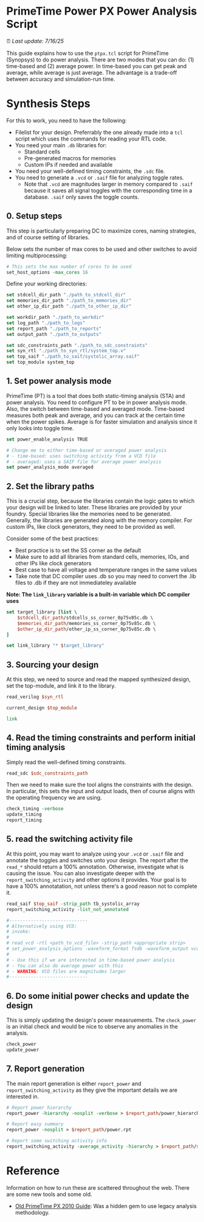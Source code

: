 # PrimeTime Power PX Power Analysis Script

:alarm_clock: *Last update: 7/16/25*

This guide explains how to use the `ptpx.tcl` script for PrimeTime (Synopsys) to do power analysis. There are two modes that you can do: (1) time-based and (2) average power. In time-based you can get peak and average, while average is just average. The advantage is a trade-off between accuracy and simulation-run time.

# Synthesis Steps

For this to work, you need to have the following:

- Filelist for your design. Preferrably the one already made into a `tcl` script which uses the commands for reading your RTL code.
- You need your main `.db` libraries for:
  - Standard cells
  - Pre-generated macros for memories
  - Custom IPs if needed and available
- You need your well-defined timing constraints, the `.sdc` file.
- You need to generate a `.vcd` or `.saif` file for analyzing toggle rates.
  - Note that `.vcd` are magnitudes larger in memory compared to `.saif` because it saves all signal toggles with the corresponding time in a database. `.saif` only saves the toggle counts.

## 0. Setup steps

This step is particularly preparing DC to maximize cores, naming strategies, and of course setting of libraries.

Below sets the number of max cores to be used and other switches to avoid limiting multiprocessing:

```tcl
# This sets the max number of cores to be used
set_host_options -max_cores 16
```

Define your working directories:

```tcl
set stdcell_dir_path "./path_to_stdcell_dir"
set memories_dir_path "./path_to_memories_dir"
set other_ip_dir_path "./path_to_other_ip_dir"

set workdir_path "./path_to_workdir"
set log_path "./path_to_logs"
set report_path "./path_to_reports"
set output_path "./path_to_outputs"

set sdc_constraints_path "./path_to_sdc_constraints"
set syn_rtl "./path_to_syn_rtl/system_top.v"
set top_saif "./path_to_saif/systolic_array.saif"
set top_module system_top
```
## 1. Set power analysis mode

PrimeTime (PT) is a tool that does both static-timing analysis (STA) and power analysis. You need to configure PT to be in power analysis mode. Also, the switch between time-based and averaged mode. Time-based measures both peak and average, and you can track at the certain time when the power spikes. Average is for faster simulation and analysis since it only looks into toggle time.

```tcl
set power_enable_analysis TRUE

# Change me to either time-based or averaged power analysis
# - time-based: uses switching activity from a VCD file
# - averaged: uses a SAIF file for average power analysis
set power_analysis_mode averaged
```

## 2. Set the library paths

This is a crucial step, because the libraries contain the logic gates to which your design will be linked to later. These libraries are provided by your foundry. Special libraries like the memories need to be generated. Generally, the libraries are generated along with the memory compiler. For custom IPs, like clock generators, they need to be provided as well. 

Consider some of the best practices:

- Best practice is to set the SS corner as the default
- Make sure to add all libraries from standard cells, memories, IOs, and other IPs like clock generators
- Best case to have all voltage and temperature ranges in the same values
- Take note that DC compiler uses .db so you may need to convert the .lib files to .db if they are not immediateley available

**Note: The `link_library` variable is a built-in variable which DC compiler uses**


```tcl
set target_library [list \
    $stdcell_dir_path/stdcells_ss_corner_0p75v85c.db \
    $memories_dir_path/memories_ss_corner_0p75v85c.db \
    $other_ip_dir_path/other_ip_ss_corner_0p75v85c.db \
]

set link_library "* $target_library"
```

## 3. Sourcing your design

At this step, we need to source and read the mapped synthesized design, set the top-module, and link it to the library.

```tcl
read_verilog $syn_rtl

current_design $top_module

link
```

## 4. Read the timing constraints and perform initial timing analysis

Simply read the well-defined timing constraints.

```tcl
read_sdc $sdc_constraints_path
```

Then we need to make sure the tool aligns the constraints with the design. In particular, this sets the input and output loads, then of course aligns with the operating frequency we are using.

```tcl
check_timing -verbose
update_timing
report_timing
```

## 5. read the switching activity file

At this point, you may want to analyze using your `.vcd` or `.saif` file and annotate the toggles and switches unto your design. The report after the `read_*` should return a 100% annotation. Otherwise, investigate what is causing the issue. You can also investigate deeper with the `report_switching_activity` and other options it provides. Your goal is to have a 100% annotatation, not unless there's a good reason not to complete it.


```tcl
read_saif $top_saif -strip_path tb_systolic_array
report_switching_activity -list_not_annotated

#-----------------------------
# Alternatively using VCD:
# invoke:
#
# read_vcd -rtl <path_to_vcd_file> -strip_path <appropriate strip>
# set_power_analysis_options -waveform_format fsdb -waveform_output vcd
#
# - Use this if we are interested in time-based power analysis
# - You can also do average power with this
# - WARNING: VCD files are magnitudes larger
#-----------------------------
```

## 6. Do some initial power checks and update the design

This is simply updating the design's power measruements. The `check_power` is an initial check and would be nice to observe any anomalies in the analysis.

```tcl
check_power
update_power 
```

## 7. Report generation

The main report generation is either `report_power` and `report_switching_activity` as they give the important details we are interested in.

```tcl
# Report power hierarchy
report_power -hierarchy -nosplit -verbose > $report_path/power_hierarchy.rpt

# Report easy summary
report_power -nosplit > $report_path/power.rpt

# Report some switching activity info
report_switching_activity -average_activity -hierarchy > $report_path/switching_activity_hierarchy.rpt
```


# Reference

Information on how to run these are scattered throughout the web. There are some new tools and some old.

- [Old PrimeTime PX 2010 Guide](https://picture.iczhiku.com/resource/eetop/SYieRrkKUOILfMvn.pdf): Was a hidden gem to use legacy analysis methodology.